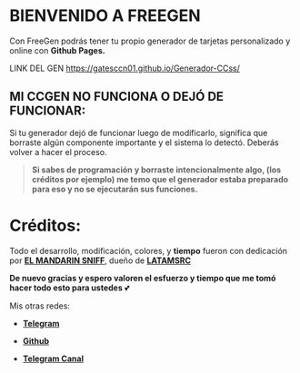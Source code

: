 # BIENVENIDO A FREEGEN

Con FreeGen podrás tener tu propio generador de tarjetas personalizado y online con **Github Pages.**

LINK DEL GEN
https://gatesccn01.github.io/Generador-CCss/

## MI CCGEN NO FUNCIONA O DEJÓ DE FUNCIONAR:

Si tu generador dejó de funcionar luego de modificarlo, significa que borraste algún componente importante y el sistema lo detectó. Deberás volver a hacer el proceso.

> **Si sabes de programación y borraste intencionalmente algo, (los
> créditos por ejemplo) me temo que el generador estaba preparado para
> eso y no se ejecutarán sus funciones.**


# Créditos: 

Todo el desarrollo, modificación, colores, y **tiempo** fueron con dedicación por **[EL MANDARIN SNIFF](https://t.me/GATESCCN)**, dueño de [**LATAMSRC**](https://t.me/LATAMSRC)

**De nuevo gracias y espero valoren el esfuerzo y tiempo que me tomó hacer todo esto para ustedes** 💕

Mis otras redes:

 - **[Telegram](https://t.me/gatesccn)**
 
  - [**Github**](https://github.com/gatesccn01)
  - [**Telegram Canal**](https://t.me/latamsrc)
